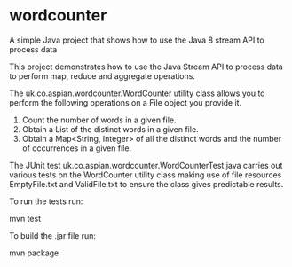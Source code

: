 # wordcounter
A simple Java project that shows how to use the Java 8 stream API to process data

This project demonstrates how to use the Java Stream API to process data to perform map, reduce and aggregate 
operations.

The uk.co.aspian.wordcounter.WordCounter utility class allows you to perform the following operations on a File object you provide it.

1.  Count the number of words in a given file.
2.  Obtain a List<String> of the distinct words in a given file.
3.  Obtain a Map<String, Integer> of all the distinct words and the number of occurrences in a given file.

The JUnit test uk.co.aspian.wordcounter.WordCounterTest.java carries out various tests on the WordCounter utility class
making use of file resources EmptyFile.txt and ValidFile.txt to ensure the class gives predictable results.

To run the tests run:

mvn test

To build the .jar file run:

mvn package
